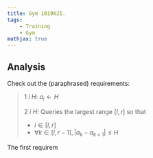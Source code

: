 ```yaml
---
title: Gym 101962I. 
tags:
    - Training
    - Gym
mathjax: true
---
```


## Analysis

Check out the (paraphrased) requirements:

> $1~i~H$: $a_i \leftarrow H$
>
> $2~i~H$: Queries the largest range $[l,r]$ so that 
>
>  - $i \in [l,r]$
>- $\forall k \in [l, r-1], |a_k-a_{k+1}| \le H$

The first requirem